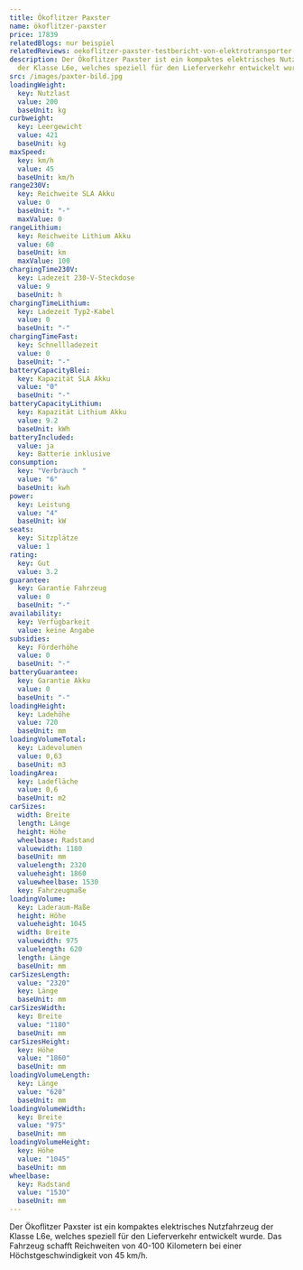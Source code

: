 ```yaml
---
title: Ökoflitzer Paxster
name: ökoflitzer-paxster
price: 17839
relatedBlogs: nur beispiel
relatedReviews: oekoflitzer-paxster-testbericht-von-elektrotransporter-vergleich
description: Der Ökoflitzer Paxster ist ein kompaktes elektrisches Nutzfahrzeug
  der Klasse L6e, welches speziell für den Lieferverkehr entwickelt wurde.
src: /images/paxter-bild.jpg
loadingWeight:
  key: Nutzlast
  value: 200
  baseUnit: kg
curbweight:
  key: Leergewicht
  value: 421
  baseUnit: kg
maxSpeed:
  key: km/h
  value: 45
  baseUnit: km/h
range230V:
  key: Reichweite SLA Akku
  value: 0
  baseUnit: "-"
  maxValue: 0
rangeLithium:
  key: Reichweite Lithium Akku
  value: 60
  baseUnit: km
  maxValue: 100
chargingTime230V:
  key: Ladezeit 230-V-Steckdose
  value: 9
  baseUnit: h
chargingTimeLithium:
  key: Ladezeit Typ2-Kabel
  value: 0
  baseUnit: "-"
chargingTimeFast:
  key: Schnellladezeit
  value: 0
  baseUnit: "-"
batteryCapacityBlei:
  key: Kapazität SLA Akku
  value: "0"
  baseUnit: "-"
batteryCapacityLithium:
  key: Kapazität Lithium Akku
  value: 9.2
  baseUnit: kWh
batteryIncluded:
  value: ja
  key: Batterie inklusive
consumption:
  key: "Verbrauch "
  value: "6"
  baseUnit: kwh
power:
  key: Leistung
  value: "4"
  baseUnit: kW
seats:
  key: Sitzplätze
  value: 1
rating:
  key: Gut
  value: 3.2
guarantee:
  key: Garantie Fahrzeug
  value: 0
  baseUnit: "-"
availability:
  key: Verfügbarkeit
  value: keine Angabe
subsidies:
  key: Förderhöhe
  value: 0
  baseUnit: "-"
batteryGuarantee:
  key: Garantie Akku
  value: 0
  baseUnit: "-"
loadingHeight:
  key: Ladehöhe
  value: 720
  baseUnit: mm
loadingVolumeTotal:
  key: Ladevolumen
  value: 0,63
  baseUnit: m3
loadingArea:
  key: Ladefläche
  value: 0,6
  baseUnit: m2
carSizes:
  width: Breite
  length: Länge
  height: Höhe
  wheelbase: Radstand
  valuewidth: 1180
  baseUnit: mm
  valuelength: 2320
  valueheight: 1860
  valuewheelbase: 1530
  key: Fahrzeugmaße
loadingVolume:
  key: Laderaum-Maße
  height: Höhe
  valueheight: 1045
  width: Breite
  valuewidth: 975
  valuelength: 620
  length: Länge
  baseUnit: mm
carSizesLength:
  value: "2320"
  key: Länge
  baseUnit: mm
carSizesWidth:
  key: Breite
  value: "1180"
  baseUnit: mm
carSizesHeight:
  key: Höhe
  value: "1860"
  baseUnit: mm
loadingVolumeLength:
  key: Länge
  value: "620"
  baseUnit: mm
loadingVolumeWidth:
  key: Breite
  value: "975"
  baseUnit: mm
loadingVolumeHeight:
  key: Höhe
  value: "1045"
  baseUnit: mm
wheelbase:
  key: Radstand
  value: "1530"
  baseUnit: mm
---
```

Der Ökoflitzer Paxster ist ein kompaktes elektrisches Nutzfahrzeug der Klasse L6e, welches speziell für den Lieferverkehr entwickelt wurde. Das Fahrzeug schafft Reichweiten von 40-100 Kilometern bei einer Höchstgeschwindigkeit von 45 km/h.